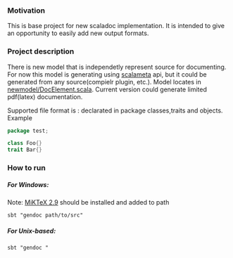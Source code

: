 
### Motivation

This is base project for new scaladoc implementation. 
It is intended to give an opportunity to easily add new output formats.

### Project description

There is new model that is independetly represent source for documenting.
For now this model is generating using [scalameta](https://github.com/scalameta/scalameta) api, but it could be generated from any source(compielr plugin, etc.).
Model locates in [newmodel/DocElement.scala](https://github.com/kolowheel/new-scaladoc/blob/master/src/main/scala/newmodel/DocElement.scala). 
Current version could generate limited pdf(latex) documentation.

Supported file format is : declarated in package classes,traits and objects.
Example
```scala
package test;

class Foo{}
trait Bar{}
```


### How to run

##### For Windows:

Note: [MiKTeX 2.9](http://miktex.org/) should be installed and added to path

```
sbt "gendoc path/to/src"
```


##### For Unix-based:
```
sbt "gendoc "
```








